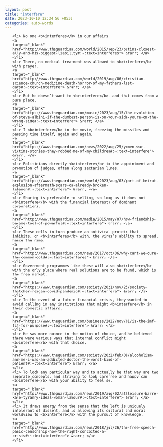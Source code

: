```yaml
---
layout: post
title: "interfere"
date: 2023-10-10 12:34:56 +0530
categories: auto-words
---
```

<ol>

    <li> No one <b>interferes</b> in our affairs.
    <a 
    target="_blank" 
    href="http://www.theguardian.com/world/2015/sep/23/putins-closest-ally-and-his-biggest-liability#:~:text=interferes"> &rarr; </a>
    </li>
    <li> There, no medical treatment was allowed to <b>interfere</b> with prayer.
    <a 
    target="_blank" 
    href="http://www.theguardian.com/world/2019/aug/06/christian-science-church-medicine-death-horror-of-my-fathers-last-days#:~:text=interfere"> &rarr; </a>
    </li>
    <li> But he doesn’t want to <b>interfere</b>, and that comes from a pure place.
    <a 
    target="_blank" 
    href="https://www.theguardian.com/music/2023/aug/15/the-evolution-of-steve-albini-if-the-dumbest-person-is-on-your-side-youre-on-the-wrong-side#:~:text=interfere"> &rarr; </a>
    </li>
    <li> I <b>interfere</b> in the movie, freezing the missiles and pausing time itself, again and again.
    <a 
    target="_blank" 
    href="https://www.theguardian.com/news/2022/aug/25/yemen-war-victims-stories-they-robbed-me-of-my-children#:~:text=interfere"> &rarr; </a>
    </li>
    <li> Politicians directly <b>interfere</b> in the appointment and promotion of judges, often along sectarian lines.
    <a 
    target="_blank" 
    href="https://www.theguardian.com/world/2023/aug/03/port-of-beirut-explosion-aftermath-scars-on-already-broken-lebanon#:~:text=interfere"> &rarr; </a>
    </li>
    <li> Sharing is preferable to selling, so long as it does not <b>interfere</b> with the financial interests of dominant corporations.
    <a 
    target="_blank" 
    href="http://www.theguardian.com/media/2015/may/07/how-friendship-became-tool-of-powerful#:~:text=interfere"> &rarr; </a>
    </li>
    <li> These cells in turn produce an antiviral protein that inhibits, or <b>interferes</b> with, the virus’s ability to spread, hence the name.
    <a 
    target="_blank" 
    href="http://www.theguardian.com/news/2017/oct/06/why-cant-we-cure-the-common-cold#:~:text=interferes"> &rarr; </a>
    </li>
    <li> Government programmes like these will also <b>interfere</b> with the only place where real solutions are to be found, which is the free market.
    <a 
    target="_blank" 
    href="https://www.theguardian.com/society/2021/nov/25/society-thatcher-reagan-covid-pandemic#:~:text=interfere"> &rarr; </a>
    </li>
    <li> In the event of a future financial crisis, they wanted to avoid calling in any institutions that might <b>interfere</b> in their domestic affairs.
    <a 
    target="_blank" 
    href="https://www.theguardian.com/business/2022/nov/01/is-the-imf-fit-for-purpose#:~:text=interfere"> &rarr; </a>
    </li>
    <li> He saw more nuance in the notion of choice, and he believed there were various ways that internal conflict might <b>interfere</b> with that choice.
    <a 
    target="_blank" 
    href="https://www.theguardian.com/society/2022/feb/08/alcoholism-and-me-i-was-an-addicted-doctor-the-worst-kind-of-patient#:~:text=interfere"> &rarr; </a>
    </li>
    <li> To look any particular way and to actually be that way are two separate concepts, and striving to look carefree and happy can <b>interfere</b> with your ability to feel so.
    <a 
    target="_blank" 
    href="http://www.theguardian.com/news/2019/aug/02/athleisure-barre-kale-tyranny-ideal-woman-labour#:~:text=interfere"> &rarr; </a>
    </li>
    <li> It draws energy from the sense that the left is uniquely intolerant of dissent, and is allowing its cultural and moral worldview to <b>interfere</b> with the pursuit of knowledge.
    <a 
    target="_blank" 
    href="http://www.theguardian.com/news/2018/jul/26/the-free-speech-panic-censorship-how-the-right-concocted-a-crisis#:~:text=interfere"> &rarr; </a>
    </li>